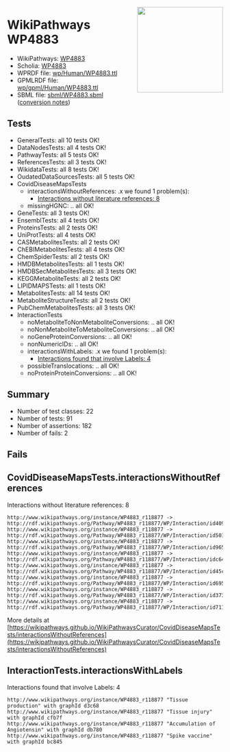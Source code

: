 <img style="float: right; width: 200px"
  src="https://www.wikipathways.org/img_auth.php/thumb/2/28/Page1-601px-COVID19-Disease-Map-project-icon.pdf.jpg/150px-Page1-601px-COVID19-Disease-Map-project-icon.pdf.jpg" />
# WikiPathways WP4883

* WikiPathways: [WP4883](https://identifiers.org/wikipathways:WP4883)
* Scholia: [WP4883](https://scholia.toolforge.org/wikipathways/WP4883)
* WPRDF file: [wp/Human/WP4883.ttl](../wp/Human/WP4883.ttl)
* GPMLRDF file: [wp/gpml/Human/WP4883.ttl](../wp/gpml/Human/WP4883.ttl)
* SBML file: [sbml/WP4883.sbml](../sbml/WP4883.sbml) ([conversion notes](../sbml/WP4883.txt))

## Tests
* GeneralTests: all 10 tests OK!
* DataNodesTests: all 4 tests OK!
* PathwayTests: all 5 tests OK!
* ReferencesTests: all 3 tests OK!
* WikidataTests: all 8 tests OK!
* OudatedDataSourcesTests: all 5 tests OK!
* CovidDiseaseMapsTests
    * interactionsWithoutReferences: .x we found 1 problem(s):
        * [Interactions without literature references: 8](#2e295936)
    * missingHGNC: .. all OK!
* GeneTests: all 3 tests OK!
* EnsemblTests: all 4 tests OK!
* ProteinsTests: all 2 tests OK!
* UniProtTests: all 4 tests OK!
* CASMetabolitesTests: all 2 tests OK!
* ChEBIMetabolitesTests: all 4 tests OK!
* ChemSpiderTests: all 2 tests OK!
* HMDBMetabolitesTests: all 1 tests OK!
* HMDBSecMetabolitesTests: all 3 tests OK!
* KEGGMetaboliteTests: all 2 tests OK!
* LIPIDMAPSTests: all 1 tests OK!
* MetabolitesTests: all 14 tests OK!
* MetaboliteStructureTests: all 2 tests OK!
* PubChemMetabolitesTests: all 3 tests OK!
* InteractionTests
    * noMetaboliteToNonMetaboliteConversions: .. all OK!
    * noNonMetaboliteToMetaboliteConversions: .. all OK!
    * noGeneProteinConversions: .. all OK!
    * nonNumericIDs: .. all OK!
    * interactionsWithLabels: .x we found 1 problem(s):
        * [Interactions found that involve Labels: 4](#630d267b)
    * possibleTranslocations: .. all OK!
    * noProteinProteinConversions: .. all OK!


## Summary

* Number of test classes: 22
* Number of tests: 91
* Number of assertions: 182
* Number of fails: 2

## Fails

<a name="2e295936" />

## CovidDiseaseMapsTests.interactionsWithoutReferences

Interactions without literature references: 8
```
http://www.wikipathways.org/instance/WP4883_r118877 -> http://rdf.wikipathways.org/Pathway/WP4883_r118877/WP/Interaction/id4093d262
http://www.wikipathways.org/instance/WP4883_r118877 -> http://rdf.wikipathways.org/Pathway/WP4883_r118877/WP/Interaction/id501a4bdc
http://www.wikipathways.org/instance/WP4883_r118877 -> http://rdf.wikipathways.org/Pathway/WP4883_r118877/WP/Interaction/id965b8019
http://www.wikipathways.org/instance/WP4883_r118877 -> http://rdf.wikipathways.org/Pathway/WP4883_r118877/WP/Interaction/idc649fb6a
http://www.wikipathways.org/instance/WP4883_r118877 -> http://rdf.wikipathways.org/Pathway/WP4883_r118877/WP/Interaction/id45cf6f5e
http://www.wikipathways.org/instance/WP4883_r118877 -> http://rdf.wikipathways.org/Pathway/WP4883_r118877/WP/Interaction/id695320d0
http://www.wikipathways.org/instance/WP4883_r118877 -> http://rdf.wikipathways.org/Pathway/WP4883_r118877/WP/Interaction/id3739bd1
http://www.wikipathways.org/instance/WP4883_r118877 -> http://rdf.wikipathways.org/Pathway/WP4883_r118877/WP/Interaction/id7114ee4c
```

More details at [https://wikipathways.github.io/WikiPathwaysCurator/CovidDiseaseMapsTests/interactionsWithoutReferences](https://wikipathways.github.io/WikiPathwaysCurator/CovidDiseaseMapsTests/interactionsWithoutReferences)

<a name="630d267b" />

## InteractionTests.interactionsWithLabels

Interactions found that involve Labels: 4
```
http://www.wikipathways.org/instance/WP4883_r118877 "Tissue production" with graphId d3c68
http://www.wikipathways.org/instance/WP4883_r118877 "Tissue injury" with graphId cfb7f
http://www.wikipathways.org/instance/WP4883_r118877 "Accumulation of 
Angiotensin" with graphId db780
http://www.wikipathways.org/instance/WP4883_r118877 "Spike vaccine" with graphId bc845
```


